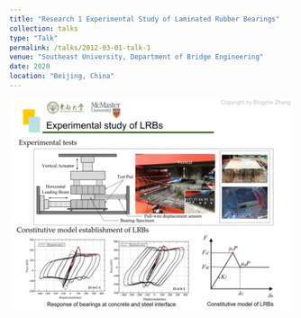 ```yaml
---
title: "Research 1 Experimental Study of Laminated Rubber Bearings"
collection: talks
type: "Talk"
permalink: /talks/2012-03-01-talk-1
venue: "Southeast University, Department of Bridge Engineering"
date: 2020
location: "Beijing, China"
---
```


![Research_1](/_pages/Research_1.png)
